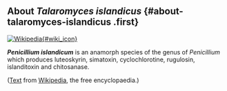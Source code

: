 About *Talaromyces islandicus* {#about-talaromyces-islandicus .first}
------------------------------

[![Wikipedia](/img/wikipedia_logo_v2_en.png){#wiki_icon}](https://en.wikipedia.org/wiki/Penicillium_islandicum)

***Penicillium islandicum*** is an anamorph species of the genus of
*Penicillium* which produces luteoskyrin, simatoxin, cyclochlorotine,
rugulosin, islanditoxin and chitosanase.

([Text](https://en.wikipedia.org/wiki/Penicillium_islandicum) from
[Wikipedia](http://en.wikipedia.org/), the free encyclopaedia.)
